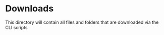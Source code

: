 # Downloads

This directory will contain all files and folders that are downloaded via the CLI scripts
